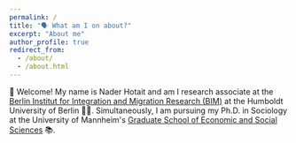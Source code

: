 ```yaml
---
permalink: /
title: "🗣 What am I on about?"
excerpt: "About me"
author_profile: true
redirect_from: 
  - /about/
  - /about.html
---
```


👋 Welcome! My name is Nader Hotait and am I research associate at the [Berlin Institut for Integration and Migration Research (BIM)](https://www.bim.hu-berlin.de/de/bim) at the Humboldt University of Berlin 👨‍💻. Simultaneously, I am pursuing my Ph.D. in Sociology at the University of Mannheim's [Graduate School of Economic and Social Sciences](https://www.uni-mannheim.de/gess/) 📚.
